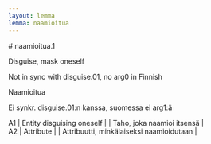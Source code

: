 ```yaml
---
layout: lemma
lemma: naamioitua
---
```


<div class="sense">
# <span class="sensename">naamioitua.1</span>

<span class="description">Disguise, mask oneself</span>

Not in sync with disguise.01, no arg0 in Finnish

<span class="description">Naamioitua</span>

Ei synkr. disguise.01:n kanssa, suomessa ei arg1:ä

A1 | Entity disguising oneself |   | Taho, joka naamioi itsensä |  
A2 | Attribute |   | Attribuutti, minkälaiseksi naamioidutaan |  

</div>


